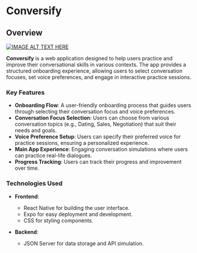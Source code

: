 # Conversify

## Overview
[![IMAGE ALT TEXT HERE](https://img.youtube.com/vi/YOUTUBE_VIDEO_ID_HERE/0.jpg)](https://youtu.be/y9Tx40wEaog)

**Conversify** is a web application designed to help users practice and improve their conversational skills in various contexts. The app provides a structured onboarding experience, allowing users to select conversation focuses, set voice preferences, and engage in interactive practice sessions.

### Key Features

- **Onboarding Flow**: A user-friendly onboarding process that guides users through selecting their conversation focus and voice preferences.
- **Conversation Focus Selection**: Users can choose from various conversation topics (e.g., Dating, Sales, Negotiation) that suit their needs and goals.
- **Voice Preference Setup**: Users can specify their preferred voice for practice sessions, ensuring a personalized experience.
- **Main App Experience**: Engaging conversation simulations where users can practice real-life dialogues.
- **Progress Tracking**: Users can track their progress and improvement over time.

### Technologies Used

- **Frontend**: 
  - React Native for building the user interface.
  - Expo for easy deployment and development.
  - CSS for styling components.
  
- **Backend**:
  - JSON Server for data storage and API simulation.


